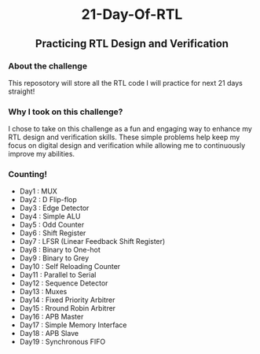 <h1 align="center">
  21-Day-Of-RTL 
  <h2 align="center">Practicing RTL Design and Verification
  </h2>        
</h1>

### About the challenge

This reposotory will store all the RTL code I will practice for next 21 days straight!

### Why I took on this challenge?

I chose to take on this challenge as a fun and engaging way to enhance my RTL design and verification skills. These simple problems help keep my focus on digital design and verification while allowing me to continuously improve my abilities. 

### Counting!

- Day1 : MUX
- Day2 : D Flip-flop
- Day3 : Edge Detector
- Day4 : Simple ALU
- Day5 : Odd Counter
- Day6 : Shift Register
- Day7 : LFSR (Linear Feedback Shift Register)
- Day8 : Binary to One-hot
- Day9 : Binary to Grey
- Day10 : Self Reloading Counter
- Day11 : Parallel to Serial
- Day12 : Sequence Detector
- Day13 : Muxes
- Day14 : Fixed Priority Arbitrer
- Day15 : Rround Robin Arbitrer
- Day16 : APB Master
- Day17 : Simple Memory Interface
- Day18 : APB Slave
- Day19 : Synchronous FIFO